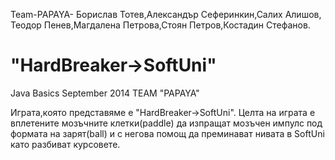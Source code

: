 ﻿Team-PAPAYA-
Борислав Тотев,Александър Сеферинкин,Салих Алишов,
Теодор Пенев,Магдалена Петрова,Стоян Петров,Костадин Стефанов.


"HardBreaker->SoftUni"
============

Java Basics September 2014 TEAM "PAPAYA"

Играта,която представяме е "HardBreaker->SoftUni".
Целта на играта е вплетените мозъчните клетки(paddle) да изпращат мoзъчен импулс под формата на зарят(ball) и с негoва помощ да преминават нивата в SoftUni като разбиват курсовете.

